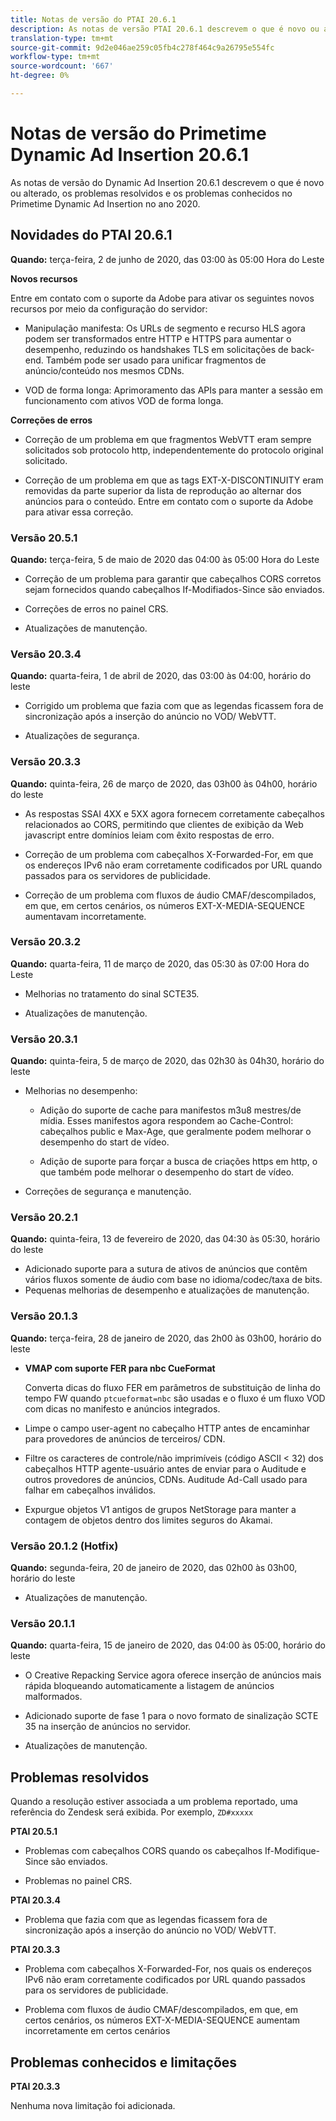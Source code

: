 ```yaml
---
title: Notas de versão do PTAI 20.6.1
description: As notas de versão PTAI 20.6.1 descrevem o que é novo ou alterado, os problemas resolvidos e conhecidos na inserção do anúncio dinâmico Primetime no ano 2020.
translation-type: tm+mt
source-git-commit: 9d2e046ae259c05fb4c278f464c9a26795e554fc
workflow-type: tm+mt
source-wordcount: '667'
ht-degree: 0%

---
```



# Notas de versão do Primetime Dynamic Ad Insertion 20.6.1

As notas de versão do Dynamic Ad Insertion 20.6.1 descrevem o que é novo ou alterado, os problemas resolvidos e os problemas conhecidos no Primetime Dynamic Ad Insertion no ano 2020.

## Novidades do PTAI 20.6.1

**Quando:** terça-feira, 2 de junho de 2020, das 03:00 às 05:00 Hora do Leste

**Novos recursos**

Entre em contato com o suporte da Adobe para ativar os seguintes novos recursos por meio da configuração do servidor:

* Manipulação manifesta: Os URLs de segmento e recurso HLS agora podem ser transformados entre HTTP e HTTPS para aumentar o desempenho, reduzindo os handshakes TLS em solicitações de back-end. Também pode ser usado para unificar fragmentos de anúncio/conteúdo nos mesmos CDNs.

* VOD de forma longa: Aprimoramento das APIs para manter a sessão em funcionamento com ativos VOD de forma longa.

**Correções de erros**

* Correção de um problema em que fragmentos WebVTT eram sempre solicitados sob protocolo http, independentemente do protocolo original solicitado.

* Correção de um problema em que as tags EXT-X-DISCONTINUITY eram removidas da parte superior da lista de reprodução ao alternar dos anúncios para o conteúdo. Entre em contato com o suporte da Adobe para ativar essa correção.

### Versão 20.5.1

**Quando:** terça-feira, 5 de maio de 2020 das 04:00 às 05:00 Hora do Leste

* Correção de um problema para garantir que cabeçalhos CORS corretos sejam fornecidos quando cabeçalhos If-Modifiados-Since são enviados.

* Correções de erros no painel CRS.

* Atualizações de manutenção.

### Versão 20.3.4

**Quando:** quarta-feira, 1 de abril de 2020, das 03:00 às 04:00, horário do leste

* Corrigido um problema que fazia com que as legendas ficassem fora de sincronização após a inserção do anúncio no VOD/ WebVTT.

* Atualizações de segurança.

### Versão 20.3.3

**Quando:** quinta-feira, 26 de março de 2020, das 03h00 às 04h00, horário do leste

* As respostas SSAI 4XX e 5XX agora fornecem corretamente cabeçalhos relacionados ao CORS, permitindo que clientes de exibição da Web javascript entre domínios leiam com êxito respostas de erro.

* Correção de um problema com cabeçalhos X-Forwarded-For, em que os endereços IPv6 não eram corretamente codificados por URL quando passados para os servidores de publicidade.

* Correção de um problema com fluxos de áudio CMAF/descompilados, em que, em certos cenários, os números EXT-X-MEDIA-SEQUENCE aumentavam incorretamente.

### Versão 20.3.2

**Quando:** quarta-feira, 11 de março de 2020, das 05:30 às 07:00 Hora do Leste

* Melhorias no tratamento do sinal SCTE35.

* Atualizações de manutenção.

### Versão 20.3.1

**Quando:** quinta-feira, 5 de março de 2020, das 02h30 às 04h30, horário do leste

* Melhorias no desempenho:

   * Adição do suporte de cache para manifestos m3u8 mestres/de mídia. Esses manifestos agora respondem ao Cache-Control: cabeçalhos public e Max-Age, que geralmente podem melhorar o desempenho do start de vídeo.

   * Adição de suporte para forçar a busca de criações https em http, o que também pode melhorar o desempenho do start de vídeo.

* Correções de segurança e manutenção.

### Versão 20.2.1

**Quando:** quinta-feira, 13 de fevereiro de 2020, das 04:30 às 05:30, horário do leste

* Adicionado suporte para a sutura de ativos de anúncios que contêm vários fluxos somente de áudio com base no idioma/codec/taxa de bits.
* Pequenas melhorias de desempenho e atualizações de manutenção.

### Versão 20.1.3

**Quando:** terça-feira, 28 de janeiro de 2020, das 2h00 às 03h00, horário do leste

* **VMAP com suporte FER para nbc CueFormat**

   Converta dicas do fluxo FER em parâmetros de substituição de linha do tempo FW quando `ptcueformat=nbc` são usadas e o fluxo é um fluxo VOD com dicas no manifesto e anúncios integrados.

* Limpe o campo user-agent no cabeçalho HTTP antes de encaminhar para provedores de anúncios de terceiros/ CDN.

* Filtre os caracteres de controle/não imprimíveis (código ASCII &lt; 32) dos cabeçalhos HTTP agente-usuário antes de enviar para o Auditude e outros provedores de anúncios, CDNs. Auditude Ad-Call usado para falhar em cabeçalhos inválidos.

* Expurgue objetos V1 antigos de grupos NetStorage para manter a contagem de objetos dentro dos limites seguros do Akamai.

### Versão 20.1.2 (Hotfix)

**Quando:** segunda-feira, 20 de janeiro de 2020, das 02h00 às 03h00, horário do leste

* Atualizações de manutenção.

### Versão 20.1.1

**Quando:** quarta-feira, 15 de janeiro de 2020, das 04:00 às 05:00, horário do leste

* O Creative Repacking Service agora oferece inserção de anúncios mais rápida bloqueando automaticamente a listagem de anúncios malformados.

* Adicionado suporte de fase 1 para o novo formato de sinalização SCTE 35 na inserção de anúncios no servidor.

* Atualizações de manutenção.

## Problemas resolvidos

Quando a resolução estiver associada a um problema reportado, uma referência do Zendesk será exibida. Por exemplo, `ZD#xxxxx`

**PTAI 20.5.1**

* Problemas com cabeçalhos CORS quando os cabeçalhos If-Modifique-Since são enviados.

* Problemas no painel CRS.

**PTAI 20.3.4**

* Problema que fazia com que as legendas ficassem fora de sincronização após a inserção do anúncio no VOD/ WebVTT.

**PTAI 20.3.3**

* Problema com cabeçalhos X-Forwarded-For, nos quais os endereços IPv6 não eram corretamente codificados por URL quando passados para os servidores de publicidade.

* Problema com fluxos de áudio CMAF/descompilados, em que, em certos cenários, os números EXT-X-MEDIA-SEQUENCE aumentam incorretamente em certos cenários

## Problemas conhecidos e limitações

**PTAI 20.3.3**

Nenhuma nova limitação foi adicionada.
